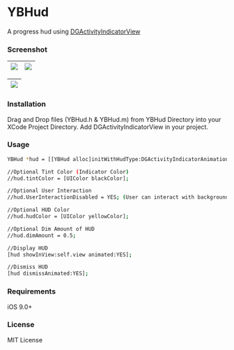 # YBHud
A progress hud using [DGActivityIndicatorView](https://github.com/gontovnik/DGActivityIndicatorView)

### Screenshot
| ![](https://github.com/YahyaBagia/YBHud/blob/master/YBHud/Images/YBHud_1.gif)| ![](https://github.com/YahyaBagia/YBHud/blob/master/YBHud/Images/YBHud_2.gif)  |
| ------------- |:-------------:|

| ![](https://github.com/YahyaBagia/YBHud/blob/master/YBHud/Images/YBHud_3.gif)|
| ------------- |

### Installation
Drag and Drop files (YBHud.h & YBHud.m) from YBHud Directory into your XCode Project Directory. Add DGActivityIndicatorView in your project.

### Usage
```sh
YBHud *hud = [[YBHud alloc]initWithHudType:DGActivityIndicatorAnimationTypeCookieTerminator]; //Initialization

//Optional Tint Color (Indicator Color)
//hud.tintColor = [UIColor blackColor];

//Optional User Interaction
//hud.UserInteractionDisabled = YES; (User can interact with background views while HUD is displayed)

//Optional HUD Color
//hud.hudColor = [UIColor yellowColor];

//Optional Dim Amount of HUD
//hud.dimAmount = 0.5;

//Display HUD
[hud showInView:self.view animated:YES];

//Dismiss HUD
[hud dismissAnimated:YES];
```
### Requirements
iOS 9.0+

### License
MIT License
